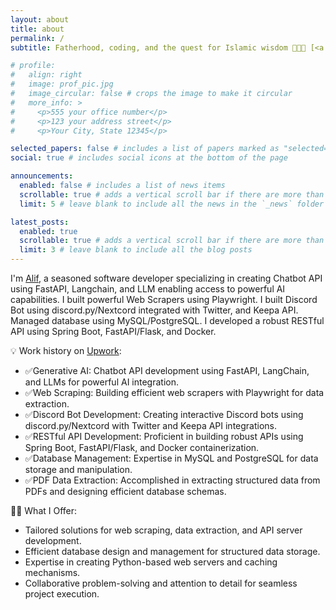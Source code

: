 ```yaml
---
layout: about
title: about
permalink: /
subtitle: Fatherhood, coding, and the quest for Islamic wisdom 👨🏼‍💻 [<a href="https://linkedin.com/in/alifruliarso/" target="_blank">LinkedIn</a>]

# profile:
#   align: right
#   image: prof_pic.jpg
#   image_circular: false # crops the image to make it circular
#   more_info: >
#     <p>555 your office number</p>
#     <p>123 your address street</p>
#     <p>Your City, State 12345</p>

selected_papers: false # includes a list of papers marked as "selected={true}"
social: true # includes social icons at the bottom of the page

announcements:
  enabled: false # includes a list of news items
  scrollable: true # adds a vertical scroll bar if there are more than 3 news items
  limit: 5 # leave blank to include all the news in the `_news` folder

latest_posts:
  enabled: true
  scrollable: true # adds a vertical scroll bar if there are more than 3 new posts items
  limit: 3 # leave blank to include all the blog posts
---
```


I'm [Alif](https://linkedin.com/in/alifruliarso/), a seasoned software developer specializing in creating Chatbot API using FastAPI, Langchain, and LLM enabling access to powerful AI capabilities. I built powerful Web Scrapers using Playwright. I built Discord Bot using discord.py/Nextcord integrated with Twitter, and Keepa API. Managed database using MySQL/PostgreSQL. I developed a robust RESTful API using Spring Boot, FastAPI/Flask, and Docker.

💡 Work history on [Upwork](https://www.upwork.com/freelancers/~018d8a1d9dcab5ac61):

* ✅Generative AI: Chatbot API development using FastAPI, LangChain, and LLMs for powerful AI integration.
* ✅Web Scraping: Building efficient web scrapers with Playwright for data extraction.
* ✅Discord Bot Development: Creating interactive Discord bots using discord.py/Nextcord with Twitter and Keepa API integrations.
* ✅RESTful API Development: Proficient in building robust APIs using Spring Boot, FastAPI/Flask, and Docker containerization.
* ✅Database Management: Expertise in MySQL and PostgreSQL for data storage and manipulation.
* ✅PDF Data Extraction: Accomplished in extracting structured data from PDFs and designing efficient database schemas.

👨‍💻 What I Offer:

- Tailored solutions for web scraping, data extraction, and API server development.
- Efficient database design and management for structured data storage.
- Expertise in creating Python-based web servers and caching mechanisms.
- Collaborative problem-solving and attention to detail for seamless project execution.